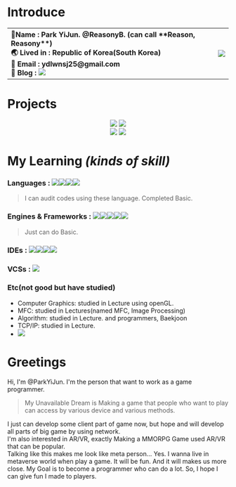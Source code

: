 # Introduce    
<table width="100%" align=center><th align=left>🔖Name : Park YiJun. @ReasonyB. (can call **Reason, Reasony**)<br>
🌏 Lived in : Republic of Korea(South Korea)<br>
📧 Email : ydlwnsj25@gmail.com<br>
📒 Blog : <a href="https://b-reason.tistory.com/"><img src="http://img.shields.io/badge/Tistroy-000000?style=plastic&logo=Tistroy&logoColor=white"/></a>   </th>
<th align=center>
<img src="https://github-readme-stats.vercel.app/api/top-langs/?username=ReasonyB&exclude_repo=Maze,ReasonyB.github.io&layout=compact&theme=vue-dark"/>   </th>
 </table>

# Projects
<div align=center><a href="https://github.com/teamskh/Project-Treasurehunt_skhu"><img src="https://github-readme-stats.vercel.app/api/pin/?username=teamskh&repo=Project-Treasurehunt_skhu&theme=vue-dark"/></a>   <a href="https://github.com/ReasonyB/LetItSnow"><img src="https://github-readme-stats.vercel.app/api/pin/?username=ReasonyB&repo=LetItSnow&theme=vue-dark"/></a></div>
<div align=center><a href="https://github.com/ReasonyB/CardRPG"><img src="https://github-readme-stats.vercel.app/api/pin/?username=ReasonyB&repo=CardRPG&theme=vue-dark"/></a>  <a href="https://github.com/zoom236/Raonharam"><img src="https://github-readme-stats.vercel.app/api/pin/?username=zoom236&repo=Raonharam&theme=vue-dark"/></a></div>

# My Learning *(kinds of skill)*    
### Languages :  <img src="https://img.shields.io/badge/C-A8B9CC?style=badge&logo=C&logoColor=gray"/><img src="https://img.shields.io/badge/C++-00599C?style=badge&logo=C%2B%2B&logoColor=white"/><img src="https://img.shields.io/badge/C%23-239120?style=flat&logo=CSharp&logoColor=white"/><img src ="https://img.shields.io/badge/Java-007396?style=badge&logo=Java&logoColor=white"/>
> I can audit codes using these language. Completed Basic.
### Engines & Frameworks : <img src="https://img.shields.io/badge/Unity-FFFFFF?style=badge&logo=Unity&logoColor=gray"/><img src="https://img.shields.io/badge/UnrealEngine-0E1128?style=badge&logo=Unreal%20Engine&logoColor=white"/><img src="http://img.shields.io/badge/Spring-6DB33F?style=badge&logo=Spring&logoColor=white"/><img src="http://img.shields.io/badge/MySQL-4479A1?style=badge&logo=MySQL&logoColor=white"/><img src="http://img.shields.io/badge/AndroidStudio-3DDC84?style=badge&logo=Android%20Studio&logoColor=white"/>
> Just can do Basic.
### IDEs : <img src="http://img.shields.io/badge/VisualStudio-5C2D91?style=badge&logo=Visual%20Studio&logoColor=white"/><img src ="http://img.shields.io/badge/VisualCode-007ACC?style=badge&logo=Visual%20Studio%20Code&logoColor=white"/><img src="http://img.shields.io/badge/Eclipse-2C2255?style=badge&logo=Eclipse%20IDE&logoColor=white"/><img src="https://img.shields.io/badge/Notepad++-90E59A?style=badge&logo=Notepad%2B%2B&logoColor=black"/>
### VCSs : <img src="http://img.shields.io/badge/Git-F05032?style=badge&logo=Git&logoColor=white"/>
### Etc(not good but have studied)
- Computer Graphics: studied in Lecture using openGL.
- MFC: studied in Lectures(named MFC, Image Processing)
- Algorithm: studied in Lecture. and programmers, Baekjoon
- TCP/IP: studied in Lecture.
- <img src="http://img.shields.io/badge/Ubuntu-E95420?style=badge&logo=Ubuntu&logoColor=white"/>   
# Greetings 
Hi, I'm @ParkYiJun. I'm the person that want to work as a game programmer.   
> My Unavailable Dream is Making a game that people who want to play can access by various device and various methods.

I just can develop some client part of game now, but hope and will develop all parts of big game by using network.   
I'm also interested in AR/VR, exactly Making a MMORPG Game used AR/VR that can be popular.   
Talking like this makes me look like meta person... Yes. I wanna live in metaverse world when play a game. It will be fun. And it will makes us more close. 
My Goal is to become a programmer who can do a lot. So, I hope I can give fun I made to players.   

<!---
ParkYiJun/ParkYiJun is a ✨ special ✨ repository because its `README.md` (this file) appears on your GitHub profile.
You can click the Preview link to take a look at your changes.
--->
